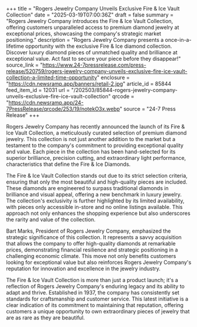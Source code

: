 +++
title = "Rogers Jewelry Company Unveils Exclusive Fire & Ice Vault Collection"
date = "2025-03-19T07:00:36Z"
draft = false
summary = "Rogers Jewelry Company introduces the Fire & Ice Vault Collection, offering customers unparalleled access to premium diamond jewelry at exceptional prices, showcasing the company's strategic market positioning."
description = "Rogers Jewelry Company presents a once-in-a-lifetime opportunity with the exclusive Fire & Ice diamond collection. Discover luxury diamond pieces of unmatched quality and brilliance at exceptional value. Act fast to secure your piece before they disappear!"
source_link = "https://www.24-7pressrelease.com/press-release/520759/rogers-jewelry-company-unveils-exclusive-fire-ice-vault-collection-a-limited-time-opportunity"
enclosure = "https://cdn.newsramp.app/banners/retail-2.jpg"
article_id = 85844
feed_item_id = 12031
url = "/202503/85844-rogers-jewelry-company-unveils-exclusive-fire-ice-vault-collection"
qrcode = "https://cdn.newsramp.app/24-7PressRelease/qrcode/253/19/notekO3x.webp"
source = "24-7 Press Release"
+++

<p>Rogers Jewelry Company has recently announced the launch of its Fire & Ice Vault Collection, a meticulously curated selection of premium diamond jewelry. This collection is not just another addition to the market but a testament to the company's commitment to providing exceptional quality and value. Each piece in the collection has been hand-selected for its superior brilliance, precision cutting, and extraordinary light performance, characteristics that define the Fire & Ice Diamonds.</p><p>The Fire & Ice Vault Collection stands out due to its strict selection criteria, ensuring that only the most beautiful and high-quality pieces are included. These diamonds are engineered to surpass traditional diamonds in brilliance and visual appeal, offering a new benchmark in luxury jewelry. The collection's exclusivity is further highlighted by its limited availability, with pieces only accessible in-store and no online listings available. This approach not only enhances the shopping experience but also underscores the rarity and value of the collection.</p><p>Bart Marks, President of Rogers Jewelry Company, emphasized the strategic significance of this collection. It represents a savvy acquisition that allows the company to offer high-quality diamonds at remarkable prices, demonstrating financial resilience and strategic positioning in a challenging economic climate. This move not only benefits customers looking for exceptional value but also reinforces Rogers Jewelry Company's reputation for innovation and excellence in the jewelry industry.</p><p>The Fire & Ice Vault Collection is more than just a product launch; it's a reflection of Rogers Jewelry Company's enduring legacy and its ability to adapt and thrive. Established in 1937, the company has consistently set standards for craftsmanship and customer service. This latest initiative is a clear indication of its commitment to maintaining that reputation, offering customers a unique opportunity to own extraordinary pieces of jewelry that are as rare as they are beautiful.</p>